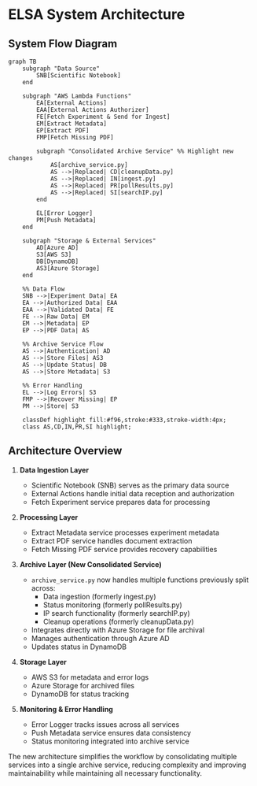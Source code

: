 # ELSA System Architecture
 
## System Flow Diagram
 
```mermaid
graph TB
    subgraph "Data Source"
        SNB[Scientific Notebook]
    end
 
    subgraph "AWS Lambda Functions"
        EA[External Actions]
        EAA[External Actions Authorizer]
        FE[Fetch Experiment & Send for Ingest]
        EM[Extract Metadata]
        EP[Extract PDF]
        FMP[Fetch Missing PDF]
       
        subgraph "Consolidated Archive Service" %% Highlight new changes
            AS[archive_service.py]
            AS -->|Replaced| CD[cleanupData.py]
            AS -->|Replaced| IN[ingest.py]
            AS -->|Replaced| PR[pollResults.py]
            AS -->|Replaced| SI[searchIP.py]
        end
       
        EL[Error Logger]
        PM[Push Metadata]
    end
 
    subgraph "Storage & External Services"
        AD[Azure AD]
        S3[AWS S3]
        DB[DynamoDB]
        AS3[Azure Storage]
    end
 
    %% Data Flow
    SNB -->|Experiment Data| EA
    EA -->|Authorized Data| EAA
    EAA -->|Validated Data| FE
    FE -->|Raw Data| EM
    EM -->|Metadata| EP
    EP -->|PDF Data| AS
   
    %% Archive Service Flow
    AS -->|Authentication| AD
    AS -->|Store Files| AS3
    AS -->|Update Status| DB
    AS -->|Store Metadata| S3
   
    %% Error Handling
    EL -->|Log Errors| S3
    FMP -->|Recover Missing| EP
    PM -->|Store| S3
 
    classDef highlight fill:#f96,stroke:#333,stroke-width:4px;
    class AS,CD,IN,PR,SI highlight;
```
 
## Architecture Overview
 
1. **Data Ingestion Layer**
   - Scientific Notebook (SNB) serves as the primary data source
   - External Actions handle initial data reception and authorization
   - Fetch Experiment service prepares data for processing
 
2. **Processing Layer**
   - Extract Metadata service processes experiment metadata
   - Extract PDF service handles document extraction
   - Fetch Missing PDF service provides recovery capabilities
 
3. **Archive Layer (New Consolidated Service)**
   - `archive_service.py` now handles multiple functions previously split across:
     * Data ingestion (formerly ingest.py)
     * Status monitoring (formerly pollResults.py)
     * IP search functionality (formerly searchIP.py)
     * Cleanup operations (formerly cleanupData.py)
   - Integrates directly with Azure Storage for file archival
   - Manages authentication through Azure AD
   - Updates status in DynamoDB
 
4. **Storage Layer**
   - AWS S3 for metadata and error logs
   - Azure Storage for archived files
   - DynamoDB for status tracking
 
5. **Monitoring & Error Handling**
   - Error Logger tracks issues across all services
   - Push Metadata service ensures data consistency
   - Status monitoring integrated into archive service
 
The new architecture simplifies the workflow by consolidating multiple services into a single archive service, reducing complexity and improving maintainability while maintaining all necessary functionality.
